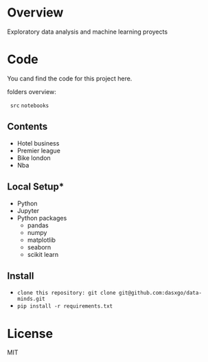 # **Overview**
Exploratory data analysis and machine learning proyects 

# **Code**

You cand find the code for this project here.

folders overview:

` src`
`notebooks`

## **Contents**

- Hotel business 
- Premier league
- Bike london 
- Nba

## **Local Setup***

- Python
- Jupyter
- Python packages
  - pandas 
  - numpy
  - matplotlib
  - seaborn 
  - scikit learn

## **Install**

- `clone this repository: git clone git@github.com:dasxgo/data-minds.git`
- `pip install -r requirements.txt`

# **License**
MIT


